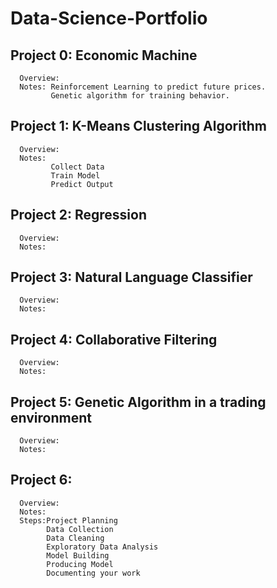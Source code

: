 # Data-Science-Portfolio

## Project 0: Economic Machine  
      Overview:
      Notes: Reinforcement Learning to predict future prices.
             Genetic algorithm for training behavior.


## Project 1: K-Means Clustering Algorithm  
      Overview:
      Notes:
             Collect Data
             Train Model
             Predict Output

## Project 2: Regression
      Overview:
      Notes:

## Project 3: Natural Language Classifier
      Overview:
      Notes:

## Project 4: Collaborative Filtering
      Overview:
      Notes:

## Project 5: Genetic Algorithm in a trading environment
      Overview:
      Notes:

## Project 6:
      Overview:
      Notes:
      Steps:Project Planning
            Data Collection
            Data Cleaning
            Exploratory Data Analysis
            Model Building
            Producing Model
            Documenting your work

